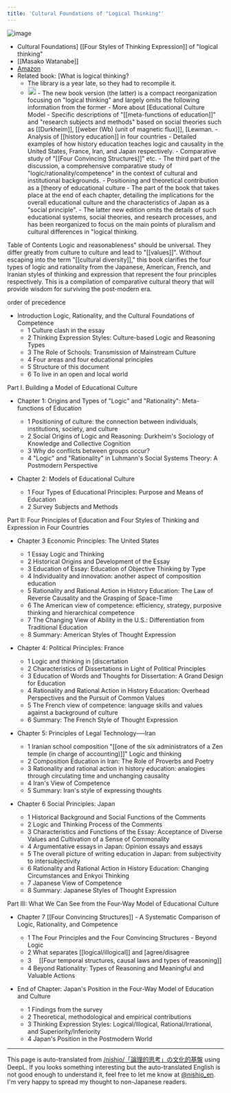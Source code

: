 ```yaml
---
title: 'Cultural Foundations of "Logical Thinking"'
---
```


![image](https://gyazo.com/0f29a9e1b592185cfc6446524230b466/thumb/1000)
- Cultural Foundations] [[Four Styles of Thinking Expression]] of "logical thinking"
- [[Masako Watanabe]]
- [Amazon](https://amzn.to/3ORzDuS)
- Related book: [What is logical thinking?
    - The library is a year late, so they had to recompile it.
    - <img src='https://scrapbox.io/api/pages/nishio-en/o1 Pro/icon' alt='o1 Pro.icon' height="19.5"/>
        - The new book version (the latter) is a compact reorganization focusing on "logical thinking" and largely omits the following information from the former
            - More about [Educational Culture Model
                    - Specific descriptions of "[[meta-functions of education]]" and "research subjects and methods" based on social theories such as [[Durkheim]], [[weber (Wb) (unit of magnetic flux)]], [Lewman.
            - Analysis of [[history education]] in four countries
                - Detailed examples of how history education teaches logic and causality in the United States, France, Iran, and Japan respectively.
            - Comparative study of "[[Four Convincing Structures]]" etc.
                - The third part of the discussion, a comprehensive comparative study of "logic/rationality/competence" in the context of cultural and institutional backgrounds.
            - Positioning and theoretical contribution as a [theory of educational culture
                - The part of the book that takes place at the end of each chapter, detailing the implications for the overall educational culture and the characteristics of Japan as a "social principle".
        - The latter new edition omits the details of such educational systems, social theories, and research processes, and has been reorganized to focus on the main points of pluralism and cultural differences in "logical thinking.


Table of Contents
Logic and reasonableness" should be universal. They differ greatly from culture to culture and lead to "[[values]]". Without escaping into the term "[[cultural diversity]]," this book clarifies the four types of logic and rationality from the Japanese, American, French, and Iranian styles of thinking and expression that represent the four principles respectively. This is a compilation of comparative cultural theory that will provide wisdom for surviving the post-modern era.

order of precedence

- Introduction Logic, Rationality, and the Cultural Foundations of Competence
    - 1 Culture clash in the essay
    - 2 Thinking Expression Styles: Culture-based Logic and Reasoning Types
    - 3 The Role of Schools: Transmission of Mainstream Culture
    - 4 Four areas and four educational principles
    - 5 Structure of this document
    - 6 To live in an open and local world

Part I. Building a Model of Educational Culture

- Chapter 1: Origins and Types of "Logic" and "Rationality": Meta-functions of Education
    - 1 Positioning of culture: the connection between individuals, institutions, society, and culture
    - 2 Social Origins of Logic and Reasoning: Durkheim's Sociology of Knowledge and Collective Cognition
    - 3 Why do conflicts between groups occur?
    - 4 "Logic" and "Rationality" in Luhmann's Social Systems Theory: A Postmodern Perspective

- Chapter 2: Models of Educational Culture
    - 1 Four Types of Educational Principles: Purpose and Means of Education
    - 2 Survey Subjects and Methods

Part II: Four Principles of Education and Four Styles of Thinking and Expression in Four Countries

- Chapter 3 Economic Principles: The United States
    - 1 Essay Logic and Thinking
    - 2 Historical Origins and Development of the Essay
    - 3 Education of Essay: Education of Objective Thinking by Type
    - 4 Individuality and innovation: another aspect of composition education
    - 5 Rationality and Rational Action in History Education: The Law of Reverse Causality and the Grasping of Space-Time
    - 6 The American view of competence: efficiency, strategy, purposive thinking and hierarchical competence
    - 7 The Changing View of Ability in the U.S.: Differentiation from Traditional Education
    - 8 Summary: American Styles of Thought Expression

- Chapter 4: Political Principles: France
    - 1 Logic and thinking in [discertation
    - 2 Characteristics of Dissertations in Light of Political Principles
    - 3 Education of Words and Thoughts for Dissertation: A Grand Design for Education
    - 4 Rationality and Rational Action in History Education: Overhead Perspectives and the Pursuit of Common Values
    - 5 The French view of competence: language skills and values against a background of culture
    - 6 Summary: The French Style of Thought Expression

- Chapter 5: Principles of Legal Technology──Iran
    - 1 Iranian school composition "[[one of the six administrators of a Zen temple (in charge of accounting)]]" Logic and thinking
    - 2 Composition Education in Iran: The Role of Proverbs and Poetry
    - 3 Rationality and rational action in history education: analogies through circulating time and unchanging causality
    - 4 Iran's View of Competence
    - 5 Summary: Iran's style of expressing thoughts

- Chapter 6 Social Principles: Japan
    - 1 Historical Background and Social Functions of the Comments
    - 2 Logic and Thinking Process of the Comments
    - 3 Characteristics and Functions of the Essay: Acceptance of Diverse Values and Cultivation of a Sense of Commonality
    - 4 Argumentative essays in Japan: Opinion essays and essays
    - 5 The overall picture of writing education in Japan: from subjectivity to intersubjectivity
    - 6 Rationality and Rational Action in History Education: Changing Circumstances and Enkyoi Thinking
    - 7 Japanese View of Competence
    - 8 Summary: Japanese Styles of Thought Expression

Part III: What We Can See from the Four-Way Model of Educational Culture

- Chapter 7 [[Four Convincing Structures]] - A Systematic Comparison of Logic, Rationality, and Competence
    - 1 The Four Principles and the Four Convincing Structures - Beyond Logic
    - 2 What separates [[logical/illogical]] and [agree/disagree
    - 3　 [[Four temporal structures, causal laws and types of reasoning]]
    - 4 Beyond Rationality: Types of Reasoning and Meaningful and Valuable Actions

- End of Chapter: Japan's Position in the Four-Way Model of Education and Culture
    - 1 Findings from the survey
    - 2 Theoretical, methodological and empirical contributions
    - 3 Thinking Expression Styles: Logical/Illogical, Rational/Irrational, and Superiority/Inferiority
    - 4 Japan's Position in the Postmodern World

---
This page is auto-translated from [/nishio/「論理的思考」の文化的基盤](https://scrapbox.io/nishio/「論理的思考」の文化的基盤) using DeepL. If you looks something interesting but the auto-translated English is not good enough to understand it, feel free to let me know at [@nishio_en](https://twitter.com/nishio_en). I'm very happy to spread my thought to non-Japanese readers.